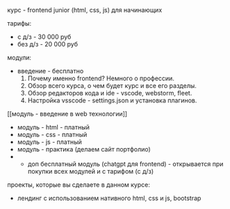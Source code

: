 курс - frontend junior (html, css, js) для начинающих

тарифы:

- c д/з - 30 000 руб
- без д/з - 20 000 руб

модули:

- введение - бесплатно
    1. Почему именно frontend? Немного о профессии.
    2. Обзор всего курса, о чем будет курс и все его разделы.
    3. Обзор редакторов кода и ide - vscode, webstorm, fleet.
    4. Настройка vsscode - settings.json и установка плагинов.

[[модуль - введение в web технологии]]

- модуль - html - платный
- модуль - css - платный
- модуль - js - платный
- модуль - практика (делаем сайт портфолио)
- + доп бесплатный модуль (chatgpt для frontend) - открывается при покупки всех модулей и с тарифом (с д/з)

проекты, которые вы сделаете в данном курсе:

- лендинг с использованием нативного html, css и js, bootstrap